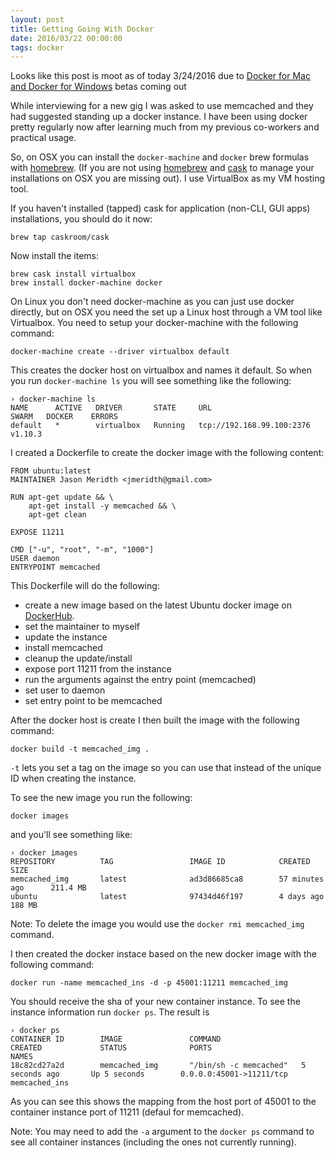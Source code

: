 ```yaml
---
layout: post
title: Getting Going With Docker
date: 2016/03/22 00:00:00
tags: docker
---
```


Looks like this post is moot as of today 3/24/2016 due to [Docker for Mac and Docker for Windows](https://blog.docker.com/2016/03/docker-for-mac-windows-beta/) betas coming out

While interviewing for a new gig I was asked to use memcached and they had suggested standing up a docker instance.  I have been using docker pretty regularly now after learning much from my previous co-workers and practical usage. 

So, on OSX you can install the `docker-machine` and `docker` brew formulas with [homebrew][2]. (If you are not using [homebrew][2] and [cask][3] to manage your installations on OSX you are missing out).  I use VirtualBox as my VM hosting tool.

If you haven't installed (tapped) cask for application (non-CLI, GUI apps) installations, you should do it now:

```
brew tap caskroom/cask
```

Now install the items:

```
brew cask install virtualbox
brew install docker-machine docker
```

On Linux you don't need docker-machine as you can just use docker directly, but on OSX you need the set up a Linux host through a VM tool like Virtualbox.  You need to setup your docker-machine with the following command:

```
docker-machine create --driver virtualbox default
```

This creates the docker host on virtualbox and names it default.  So when you run `docker-machine ls` you will see something like the following:

```
› docker-machine ls
NAME      ACTIVE   DRIVER       STATE     URL                         SWARM   DOCKER    ERRORS
default   *        virtualbox   Running   tcp://192.168.99.100:2376           v1.10.3
```

I created a Dockerfile to create the docker image with the following content:

```
FROM ubuntu:latest
MAINTAINER Jason Meridth <jmeridth@gmail.com>

RUN apt-get update && \
    apt-get install -y memcached && \
    apt-get clean

EXPOSE 11211

CMD ["-u", "root", "-m", "1000"]
USER daemon
ENTRYPOINT memcached
```

This Dockerfile will do the following:
- create a new image based on the latest Ubuntu docker image on [DockerHub][4].
- set the maintainer to myself
- update the instance
- install memcached
- cleanup the update/install
- expose port 11211 from the instance
- run the arguments against the entry point (memcached)
- set user to daemon
- set entry point to be memcached

After the docker host is create I then built the image with the following command:

```
docker build -t memcached_img .
```

`-t` lets you set a tag on the image so you can use that instead of the unique ID when creating the instance.

To see the new image you run the following:

```
docker images
```

and you'll see something like:

```
› docker images
REPOSITORY          TAG                 IMAGE ID            CREATED             SIZE
memcached_img       latest              ad3d86685ca8        57 minutes ago      211.4 MB
ubuntu              latest              97434d46f197        4 days ago          188 MB
```

Note: To delete the image you would use the `docker rmi memcached_img` command.

I then created the docker instace based on the new docker image with the following command:

```
docker run -name memcached_ins -d -p 45001:11211 memcached_img
```

You should receive the sha of your new container instance.  To see the instance information run `docker ps`.  The result is

```
› docker ps
CONTAINER ID        IMAGE               COMMAND                  CREATED             STATUS              PORTS                      NAMES
18c82cd27a2d        memcached_img       "/bin/sh -c memcached"   5 seconds ago       Up 5 seconds        0.0.0.0:45001->11211/tcp   memcached_ins
```

As you can see this shows the mapping from the host port of 45001 to the container instance port of 11211 (defaul for memcached).

Note: You may need to add the `-a` argument to the `docker ps` command to see all container instances (including the ones not currently running).

[1]: http://www.rackspace.com
[2]: http://brew.sh
[3]: https://caskroom.github.io/
[4]: https://dockerhub.com
